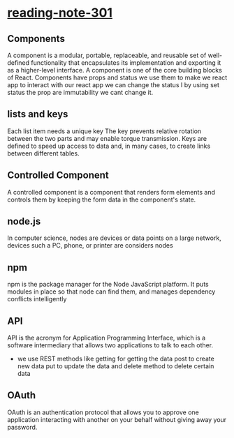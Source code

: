 # [reading-note-301](https://mohammadsilwadi.github.io/reading-note-301/)

## Components

A component is a modular, portable, replaceable, and reusable set of well-defined functionality that encapsulates its implementation and exporting it as a higher-level interface.
 A component is one of the core building blocks of React. Components have props and status we use them to make we react app to interact with our react app we can change the status I by using set status the prop are immutability we cant change it.

## lists and keys

Each list item needs a unique key
The key prevents relative rotation between the two parts and may enable torque transmission.
Keys are defined to speed up access to data and, in many cases, to create links between different tables.

## Controlled Component

A controlled component is a component that renders form elements and controls them by keeping the form data in the component's state.

## node.js

In computer science, nodes are devices or data points on a large network, devices such a PC, phone, or printer are considers nodes

## npm

npm is the package manager for the Node JavaScript platform. It puts modules in place so that node can find them, and manages dependency conflicts intelligently

## API

API is the acronym for Application Programming Interface, which is a software intermediary that allows two applications to talk to each other.

+ we use REST methods like getting for getting the data post to create new data put to update the data and delete method to delete certain data

## OAuth

OAuth is an authentication protocol that allows you to approve one application interacting with another on your behalf without giving away your password.

